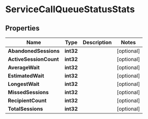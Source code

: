 

# ServiceCallQueueStatusStats


## Properties

| Name | Type | Description | Notes |
|------------ | ------------- | ------------- | -------------|
|**AbandonedSessions** | **int32** |  |  [optional] |
|**ActiveSessionCount** | **int32** |  |  [optional] |
|**AverageWait** | **int32** |  |  [optional] |
|**EstimatedWait** | **int32** |  |  [optional] |
|**LongestWait** | **int32** |  |  [optional] |
|**MissedSessions** | **int32** |  |  [optional] |
|**RecipientCount** | **int32** |  |  [optional] |
|**TotalSessions** | **int32** |  |  [optional] |



